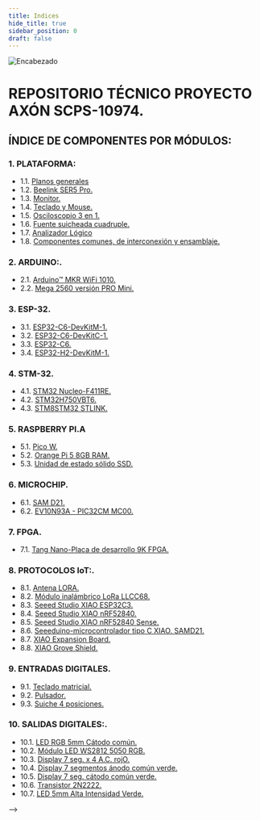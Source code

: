 ```yaml
---
title: Indices
hide_title: true
sidebar_position: 0
draft: false
---
```



![Encabezado](https://firebasestorage.googleapis.com/v0/b/modulo-b3e1a.appspot.com/o/General%2Fimagenes%2Flogo%20sena%202.png?alt=media&token=f8400ade-f50e-4175-8ff1-d69a8bc9a180&_gl=1*16uk2ow*_ga*MTE3MTQwMjUxOS4xNjk2MjYzMDI3*_ga_CW55HF8NVT*MTY5ODk3NTI5MS41LjEuMTY5ODk3NTgyNy42MC4wLjA.)

# **REPOSITORIO TÉCNICO PROYECTO AXÓN SCPS-10974.**
## ÍNDICE DE COMPONENTES POR MÓDULOS:

### 1. PLATAFORMA:

- 1.1. [Planos generales](../Datasheets/Planos.md)
- 1.2. [Beelink SER5 Pro.](../Datasheets/Micro_PC.md)
- 1.3. [Monitor.](../Datasheets/Monitor.md)
- 1.4. [Teclado y Mouse.](../Datasheets/Teclado_Mouse.md)
- 1.5. [Osciloscopio 3 en 1.](../Datasheets/Osciloscopio.md)
- 1.6. [Fuente suicheada cuadruple.](../Datasheets/Fuente.md)
- 1.7. [Analizador Lógico](../Datasheets/Analizador.md)
- 1.8. [Componentes comunes, de interconexión y ensamblaje.](../Datasheets/comunes.md)

### 2. ARDUINO:.
- 2.1. [Arduino™ MKR WiFi 1010.](../Datasheets/MKR_WIFI_1010.md)
- 2.2. [Mega 2560 versión PRO Mini.](../Datasheets/Mega_2560.md)

### 3. ESP-32.
- 3.1. [ESP32-C6-DevKitM-1.](../Datasheets/C6-DevKitM-1.md)
- 3.2. [ESP32-C6-DevKitC-1.](../Datasheets/C6-DevKitC-1.md)
- 3.3. [ESP32-C6.](../Datasheets/C6.md)
- 3.4. [ESP32-H2-DevKitM-1.](../Datasheets/H2-DevKitM-1.md)

### 4. STM-32.
- 4.1. [STM32 Nucleo-F411RE.](../Datasheets/Nucleo-F411RE.md) 
- 4.2. [STM32H750VBT6.](../Datasheets/STM32H750VBT6.md)
- 4.3. [STM8STM32 STLINK.](../Datasheets/STM8STM32.md)

### 5. RASPBERRY PI.A
- 5.1. [Pico W.](../Datasheets/Pico.md) 
- 5.2. [Orange Pi 5 8GB RAM.](../Datasheets/Orange.md)
- 5.3. [Unidad de estado sólido SSD.](../Datasheets/SSD.md)

### 6. MICROCHIP.
- 6.1. [SAM D21.](../Datasheets/SAM_D21.md)
- 6.2. [EV10N93A - PIC32CM MC00.](../Datasheets/EV10N93A.md) 

### 7. FPGA.
- 7.1. [Tang Nano-Placa de desarrollo 9K FPGA.](../Datasheets/Tang_Nano.md)

### 8. PROTOCOLOS IoT:.
- 8.1. [Antena LORA.](../Datasheets/Antena.md)
- 8.2. [Módulo inalámbrico LoRa LLCC68.](../Datasheets/LLCC68.md)
- 8.3. [Seeed Studio XIAO ESP32C3.](../Datasheets/ESP32C3.md)
- 8.4. [Seeed Studio XIAO nRF52840.](../Datasheets/nRF52840.md)
- 8.5. [Seeed Studio XIAO nRF52840 Sense.](../Datasheets/Sense.md)
- 8.6. [Seeeduino-microcontrolador tipo C XIAO. SAMD21.](../Datasheets/XIAO.md)
- 8.7. [XIAO Expansion Board.](../Datasheets/IAO_expansion_Board.md)
- 8.8. [XIAO Grove Shield.](../Datasheets/XIAO_Grove_Shield.md)

### 9. ENTRADAS DIGITALES.
- 9.1. [Teclado matricial.](../Datasheets/Teclado_Matricial.md)
- 9.2. [Pulsador.](../Datasheets/Pulsador.md)
- 9.3. [Suiche 4 posiciones.](../Datasheets/Suiche_4_Pos.md)

### 10. SALIDAS DIGITALES:.
- 10.1. [LED RGB 5mm Cátodo común.](../Datasheets/LED_RGB.md)
- 10.2. [Módulo LED WS2812 5050 RGB.](../Datasheets/WS2812.md)
- 10.3. [Display 7 seg. x 4 A.C. rojO.](../Datasheets/Display7-4AC.md)
- 10.4. [Display 7 segmentos ánodo común verde.](../Datasheets/DisplayAC.md)
- 10.5. [Display 7 seg. cátodo común verde.](../Datasheets/DisplayCC.md)
- 10.6. [Transistor 2N2222.](../Datasheets/2N2222.md)
- 10.7. [LED 5mm Alta Intensidad Verde.](../Datasheets/LED_HI.md)

<!-- ### 11. LCD:.
- 11.1. [Display LCD caracteres 4x20 Azul.](../Datasheets/LCD4x20Azul.md) -->
<!-- - 11.2. [Conversor I2C para LCDs 16x2-20x4.](../Datasheets/I2C-LCD.md)
- 11.3. [Módulo Display OLED 1.3 pulgadas.](\Repositorios\OLED1.3In)
- 11.4. [Módulo OLED de 0,91.](\Repositorios\OLED0.91In)
- 11.5. [WS2812 LED 5050 RGB 8x8 64 LED.](\Repositorios\WS2812)

### 12. RELÉ:.
- 12.1. [Tarjeta con 4 relevos optocoplada 5V.](\Repositorios\4RELOPT)
- 12.2. [Driver Dual Motor DC TB6612FNG.](\Repositorios\TB6612FNG)
- 12.3. [Driver Darlington de corriente de 8 canales.](\Repositorios\DriverDRL8Canales)
- 12.4. [Módulo de relé para Arduino.](\Repositorios\REL_Arduino)

### 13. RFID:.
- 13.1. [Kit Lector/Escritor RFID MFRC522.](\Repositorios\MFRC522)
- 13.2. [Llavero RFiD 13.56MHz.](\Repositorios\RFiD)

### 14. MOTOR PAP:.
- 14.1. [Motor paso a paso NEMA 17 4.8V, 1.5A.](\Repositorios\Nema)
- 14.2. [Controlador motor paso a paso A4988.](\Repositorios\A4988)
- 14.3. [Acople metálico para motor con brida M-5X22.](https://firebasestorage.googleapis.com/v0/b/modulo-b3e1a.appspot.com/o/General%2Fimagenes%2Facople%20metalico%20para%20motor%20con%20brida.png?alt=media&token=b582ac25-0bb7-48d0-87e4-ae551bd36b68&_gl=1*gif03p*_ga*MTE3MTQwMjUxOS4xNjk2MjYzMDI3*_ga_CW55HF8NVT*MTY5ODk1OTI0NC40LjEuMTY5ODk2MDc4MS41NS4wLjA.)
- 14.4. [Soporte plástico para motor Paso a Paso NEMA 17.](https://firebasestorage.googleapis.com/v0/b/modulo-b3e1a.appspot.com/o/General%2Fimagenes%2FBRACKET-NEMA17-P.jpg?alt=media&token=77589d86-d9ec-44ac-a922-a173898e04ec&_gl=1*19u8ovo*_ga*MTE3MTQwMjUxOS4xNjk2MjYzMDI3*_ga_CW55HF8NVT*MTY5ODk1OTI0NC40LjEuMTY5ODk2MDg5Ni41NS4wLjA.)
- 14.5. [Motor sin escobillas A2212 2212 2200KV 30A.](\Repositorios\A2212)

### 15. RFID:.
- 15.1. [Protoboard WISH 6.5x17.2cm con lamina.](\Repositorios\ProtoWISH)
- 15.2. [Protoboard transparente con adhesivo.](\Repositorios\Protransp)

### 16. PROTOCOLOS IoT:.
- 16.01. [Micrófono SPW2430 MEMS.](\Repositorios\PW2)
- 16.02. [Módulo de medición de Sensor Digital de temperatura y humedad.](\Repositorios\SDTH)
- 16.03. [APDS-9930 de detección sin contacto de proximidad integrada.](\Repositorios\APDS-9930)
- 16.04. [Módulo de Sensor de intensidad de luz analógica OPT101.](\Repositorios\OPT101)
- 16.05. [Módulo IIC I2C GY-521 MPU6050.](\Repositorios\MPU6050)
- 16.06. [Sensor de rango láser VL53L0X.](\Repositorios\L53L0X)
- 16.07. [Módulo de Sensor de magnetómetro de brújula.](\Repositorios\MSMB)
- 16.08. [Módulo de Radar de detección de presencia humana inteligente.](\Repositorios\MRDPHI)
- 16.09. [Sensor de Color RGB TCS34725.](\Repositorios\TCS34725)
- 16.10. [Módulo de Sensor de reconocimiento de gestos PAJ7620U2.](\Repositorios\PAJ7620U2)
- 16.11. [SVEML7700 Módulo de sensor de luz ambiental.](\Repositorios\SVEML7700)
- 16.12. [Módulo de rango ultrasónico integrado, control de vuelo.](\Repositorios\MRUICV)
- 16.13. [Sensor Digital de temperatura y humedad DHT21.](\Repositorios\DHT21)
- 16.14. [Módulo Codificador rotativo EC11 de 360 grados.](\Repositorios\EC11)
- 16.15. [Interruptor de 16 canales TTP224.](\Repositorios\TTP224)
- 16.16. [Módulo de Joystick XY de doble eje para Arduino.](\Repositorios\Joystick)
- 16.17. [Sensor ultrasónico SR04 HC-SR04.](\Repositorios\HC-SR04)
- 16.18. [Módulo de Sensor de frecuencia cardíaca, clic MAX30102.](\Repositorios\MAX30102)
- 16.19. [Módulo de micrófono Digital MEMS MP34DT01 PDM.](\Repositorios\MP34DT01)
- 16.20. [SINA231 IIC I2C interfaz bidireccional.](\Repositorios\SINA231)
- 16.21. [Mini Módulo de pantalla LED de tráfico para Arduino.](\Repositorios\MMPLTA)
- 16.22. [Tarjeta de expansión de almacenamiento Micro SD, tarjeta TF.](\Repositorios\TEAMSD)
- 16.23. [Módulo de memoria de reloj en tiempo Real para Arduino.](\Repositorios\MMRTR)
- 16.24. [Módulo de sensores Hall 3144E.](\Repositorios\3144E)
- 16.25. [Módulo de precisión ADS1115 ADS1015 I2C de 16 bits.](\Repositorios\ADS1115-ADS1015-I2C)
- 16.26. [Módulo de pantalla TFT LCD de 1,28 pulgadas.](\Repositorios\TFTLCD1,28)
- 16.27. [Pantalla IPS de 0,96/1,14 pulgadas, 3,3 V.](\Repositorios\IPS0,96)
- 16.28. [Placa de módulo LED TM1637.](\Repositorios\TM1637)
- 16.29. [Módulo de conversión de nivel lógico Digital.](\Repositorios\MCNLD)
- 16.30. [Convertidor de nivel lógico IIC I2C de 2/4/8 canales.](\Repositorios\IIC-I2C)
- 16.31. [Módulo de Sensor de velocidad infrarrojo IR.](\Repositorios\MSVI)
- 16.32. [Módulo convertidor de puerto serie MAX3232.](\Repositorios\MAX3232)
- 16.33. [Módulo MAX6675 + Sensor Termopar Tipo K.](\Repositorios\MAX6675)
- 16.34. [Módulo de pantalla LED Digital TM1637 de 4 Bits.](\Repositorios\pantTM1637)
- 16.35. [Módulo de reproducción de sonido de voz Arduino.](\Repositorios\MRSVA)
- 16.36. [Pantalla IPS TFT a todo Color, 1,3 pulgadas, 3,3.](\Repositorios\IPS-TFT1,3)
- 16.37. [Mini Motor de engranaje de Metal N20.](\Repositorios\N20)

### 17. PWM ANALÓGICO.
- 17.1. [LM324.](\Repositorios\LM324)
- 17.2. [Puente rectificador 1,5 A.](\Repositorios\PUENTER)
- 17.3. [Transistor 2N2222.](\Repositorios\2N2222)

### 18. PWM ANALÓGICO.
- 18.1. [Optoacoplador MOC3010.](\Repositorios\MOC3010)
- 18.2. [SCR TYN612.](\Repositorios\TYN612)

### 19. DRIVER TRANSISTOR BJT.
- 19.1. [Optoacoplador PC817.](\Repositorios\PC817)
- 19.2. [Transistor TIP 41C.](\Repositorios\TIP41C)

### 20. DRIVER TRANSISTOR MOSFET.
- 20.1. [Optoacoplador PC817.](\Repositorios\PC817)
- 20.2. [Transistor IRF 840.](\Repositorios\IRF840)

### 21. DRIVER TRANSISTOR IGBT.
- 21.1. [Optoacoplador HCPL3120.](\Repositorios\HCPL3120)
- 21.2. [Transistor GT50JR22.](\Repositorios\GT50JR22) --> -->